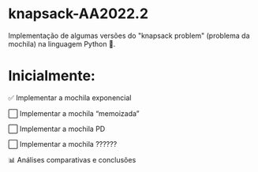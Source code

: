 # knapsack-AA2022.2
Implementação de algumas versões do "knapsack problem" (problema da mochila) na linguagem Python 🐍.

# Inicialmente:
✅ Implementar a mochila exponencial

⬜ Implementar a mochila “memoizada”

⬜ Implementar a mochila PD

⬜ Implementar a mochila ??????

📊 Análises comparativas e conclusões
